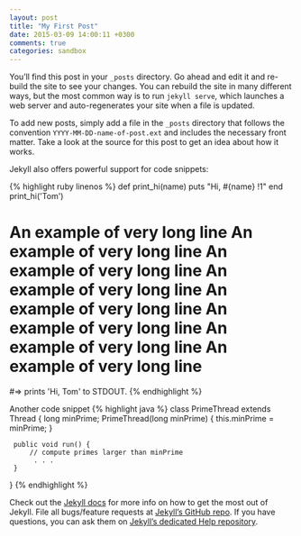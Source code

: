 ```yaml
---
layout: post
title: "My First Post"
date: 2015-03-09 14:00:11 +0300
comments: true
categories: sandbox
---
```


You’ll find this post in your `_posts` directory. Go ahead and edit it and re-build the site to see your changes. You can rebuild the site in many different ways, but the most common way is to run `jekyll serve`, which launches a web server and auto-regenerates your site when a file is updated.

To add new posts, simply add a file in the `_posts` directory that follows the convention `YYYY-MM-DD-name-of-post.ext` and includes the necessary front matter. Take a look at the source for this post to get an idea about how it works.

Jekyll also offers powerful support for code snippets:

{% highlight ruby linenos %}
def print_hi(name)
  puts "Hi, #{name} !1"
end
print_hi('Tom')
# An example of very long line An example of very long line An example of very long line An example of very long line An example of very long line An example of very long line An example of very long line An example of very long line
#=> prints 'Hi, Tom' to STDOUT.
{% endhighlight %}

Another code snippet
{% highlight java %}
class PrimeThread extends Thread {
     long minPrime;
     PrimeThread(long minPrime) {
         this.minPrime = minPrime;
     }

     public void run() {
         // compute primes larger than minPrime
          . . .
     }
 }
{% endhighlight %}

Check out the [Jekyll docs][jekyll] for more info on how to get the most out of Jekyll. File all bugs/feature requests at [Jekyll’s GitHub repo][jekyll-gh]. If you have questions, you can ask them on [Jekyll’s dedicated Help repository][jekyll-help].

[jekyll]:      http://jekyllrb.com
[jekyll-gh]:   https://github.com/jekyll/jekyll
[jekyll-help]: https://github.com/jekyll/jekyll-help
